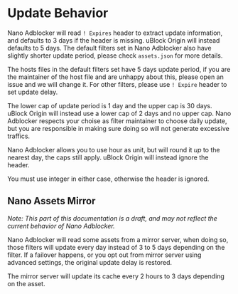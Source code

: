 # Update Behavior

Nano Adblocker will read `! Expires` header to extract update information, and defaults to 3 days if the header is missing. uBlock Origin 
will instead defaults to 5 days. The default filters set in Nano Adblocker also have slightly shorter update period, please check 
`assets.json` for more details. 

The hosts files in the default filters set have 5 days update period, if you are the maintainer of the host file and are unhappy about 
this, please open an issue and we will change it. For other filters, please use `! Expire` header to set update delay. 

The lower cap of update period is 1 day and the upper cap is 30 days. uBlock Origin will instead use a lower cap of 2 days and no upper 
cap. Nano Adblocker respects your choise as filter maintainer to choose daily update, but you are responsible in making sure doing so 
will not generate excessive traffics. 

Nano Adblocker allows you to use hour as unit, but will round it *up* to the nearest day, the caps still apply. uBlock Origin will 
instead ignore the header. 

You must use integer in either case, otherwise the header is ignored. 

## Nano Assets Mirror

*Note: This part of this documentation is a draft, and may not reflect the current behavior of Nano Adblocker.*

Nano Adblocker will read some assets from a mirror server, when doing so, those filters will update every day instead of 3 to 5 days 
depending on the filter. If a failover happens, or you opt out from mirror server using advanced settings, the original update delay 
is restored. 

The mirror server will update its cache every 2 hours to 3 days depending on the asset. 
